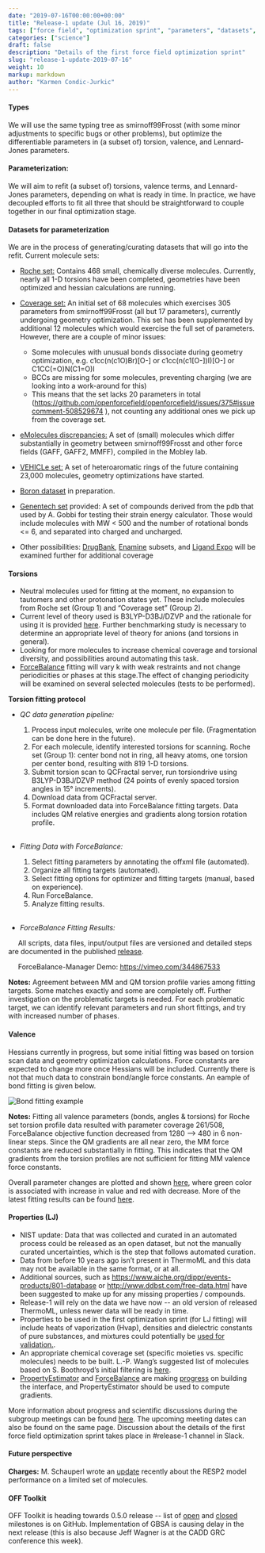 ```yaml
---
date: "2019-07-16T00:00:00+00:00"
title: "Release-1 update (Jul 16, 2019)"
tags: ["force field", "optimization sprint", "parameters", "datasets", "fitting", "ForceBalance", "PropertyEstimator", "properties", "torsions", "valence", "Lennard-Jones"]
categories: ["science"]
draft: false
description: "Details of the first force field optimization sprint"
slug: "release-1-update-2019-07-16"
weight: 10
markup: markdown
author: "Karmen Condic-Jurkic"
---
```



#### **Types**
We will use the same typing tree as smirnoff99Frosst (with some minor adjustments to specific bugs or other problems), but optimize the differentiable parameters in (a subset of) torsion, valence, and Lennard-Jones parameters.

#### **Parameterization:**
We will aim to refit (a subset of) torsions, valence terms, and Lennard-Jones parameters, depending on what is ready in time. In practice, we have decoupled efforts to fit all three that should be straightforward to couple together in our final optimization stage.

#### **Datasets for parameterization**
We are in the process of generating/curating datasets that will go into the refit. Current molecule sets:

 * [Roche set:](https://github.com/openforcefield/open-forcefield-data/tree/master/Torsion-Drives/Roche-Reference-Compounds) Contains 468 small, chemically diverse molecules. Currently, nearly all 1-D torsions have been completed, geometries have been optimized and hessian calculations are running.

* [Coverage set:](https://github.com/openforcefield/qca-dataset-submission/tree/master/2019-06-25-smirnoff99Frost-coverage)  An initial set of 68 molecules which exercises 305 parameters from smirnoff99Frosst (all but 17 parameters), currently undergoing geometry optimization. This set has been supplemented by additional 12 molecules which would exercise the full set of parameters. However, there are a couple of minor issues:

  - Some molecules with unusual bonds dissociate during geometry optimization, e.g. c1cc(n(c1O)Br)[O-] or c1cc(n(c1[O-])I)[O-] or C1CC(=O)N(C1=O)I
  - BCCs are missing for some molecules, preventing charging (we are looking into a work-around for this)
  - This means that the set lacks 20 parameters in total (https://github.com/openforcefield/openforcefield/issues/375#issuecomment-508529674 ), not counting any additional ones we pick up from the coverage set.

* [eMolecules discrepancies:](https://github.com/openforcefield/qca-dataset-submission/pull/21) A set of (small) molecules which differ substantially in geometry between smirnoff99Frosst and other force fields (GAFF, GAFF2, MMFF), compiled in the Mobley lab.
* [VEHICLe set:](https://github.com/openforcefield/qca-dataset-submission/tree/master/2019-07-02%20VEHICLe%20optimization%20dataset) A set of heteroaromatic rings of the future containing 23,000 molecules, geometry optimizations have started.
* [Boron dataset](https://github.com/openforcefield/qca-dataset-submission/tree/master/2019-07-05%20OpenFF%20NCI250K%20Boron%201) in preparation.
* [Genentech set](https://github.com/openforcefield/open-forcefield-data/pull/30) provided: A set of compounds derived from the pdb that used by A. Gobbi for testing their strain energy calculator. Those would include molecules with MW < 500 and the number of rotational bonds <= 6, and separated into charged and uncharged.
* Other possibilities: [DrugBank](https://www.drugbank.ca/), [Enamine](https://enamine.net/) subsets, and [Ligand Expo](http://ligand-expo.rcsb.org/) will be examined further for additional coverage


#### **Torsions**

* Neutral molecules used for fitting at the moment, no expansion to tautomers and other protonation states yet. These include molecules from Roche set (Group 1) and “Coverage set” (Group 2).
* Current level of theory used is B3LYP-D3BJ/DZVP and the rationale for using it is provided [here](https://openforcefield.org/science/updates/2019-05-16-condicj/). Further benchmarking study is necessary to determine an appropriate level of theory for anions (and torsions in general).
* Looking for more molecules to increase chemical coverage and torsional diversity, and possibilities around automating this task.
* [ForceBalance](https://github.com/leeping/forcebalance) fitting will vary k with weak restraints and not change periodicities or phases at this stage.The effect of changing periodicity will be examined on several selected molecules (tests to be performed).

**Torsion fitting protocol**

* *QC data generation pipeline:*
  1. Process input molecules, write one molecule per file. (Fragmentation can be done here in the future).
  2. For each molecule, identify interested torsions for scanning.
     Roche set (Group 1): center bond not in ring, all heavy atoms, one torsion per center bond, resulting with 819 1-D torsions.
  3. Submit torsion scan to QCFractal server, run torsiondrive using B3LYP-D3BJ/DZVP method (24 points of evenly spaced torsion angles in 15° increments).
  4. Download data from QCFractal server.
  5. Format downloaded data into ForceBalance fitting targets. Data includes QM relative energies and gradients along torsion rotation profile.
<br/><br/>
* *Fitting Data with ForceBalance:*
  1. Select fitting parameters by annotating the offxml file (automated).
  2. Organize all fitting targets (automated).
  3. Select fitting options for optimizer and fitting targets (manual, based on experience).
  4. Run ForceBalance.
  5. Analyze fitting results.
<br/><br/>

* *ForceBalance Fitting Results:*

&nbsp;&nbsp;&nbsp;&nbsp; All scripts, data files, input/output files are versioned and detailed steps are documented in the published [release](https://github.com/lpwgroup/forcebalance-qcarchive/release).

&nbsp;&nbsp;&nbsp;&nbsp; ForceBalance-Manager Demo: https://vimeo.com/344867533

**Notes:** Agreement between MM and QM torsion profile varies among fitting targets. Some matches exactly and some are completely off. Further investigation on the problematic targets is needed. For each problematic target, we can identify relevant parameters and run short fittings, and try with increased number of phases.

#### **Valence**

Hessians currently in progress, but some initial fitting was based on torsion scan data and geometry optimization calculations. Force constants are expected to change more once Hessians will be included. Currently there is not that much data to constrain bond/angle force constants. An eample of bond fitting is given below.

![Bond fitting example](bond-fitting-example.png "Bond fitting example")

**Notes:** Fitting all valence parameters (bonds, angles & torsions) for Roche set torsion profile data resulted with parameter coverage 261/508, ForceBalance objective function decreased from 1280 --> 480 in 6 non-linear steps. Since the QM gradients are all near zero, the MM force constants are reduced substantially in fitting. This indicates that the QM gradients from the torsion profiles are not sufficient for fitting MM valence force constants.

Overall parameter changes are plotted and shown [here](param_change.pdf), where green color is associated with increase in value and red with decrease. More of the latest fitting results can be found [here](https://github.com/lpwgroup/forcebalance-qcarchive/releases/tag/v0.0.3).

#### **Properties (LJ)**

* NIST update: Data that was collected and curated in an automated process could be released as an open dataset, but not the manually curated uncertainties, which is the step that follows automated curation.
* Data from before 10 years ago isn’t present in ThermoML and this data may not be available in the same format, or at all.
* Additional sources, such as https://www.aiche.org/dippr/events-products/801-database or http://www.ddbst.com/free-data.html have been suggested to make up for any missing properties / compounds.
* Release-1 will rely on the data we have now -- an old version of released ThermoML, unless newer data will be ready in time.
* Properties to be used in the first optimization sprint (for LJ fitting) will include heats of vaporization (Hvap), densities and dielectric constants of pure substances, and mixtures could potentially be [used for validation.](https://openforcefield.org/science/updates/propertyestimator-meeting-2019-06-27/).
* An appropriate chemical coverage set (specific moieties vs. specific molecules) needs to be built. L.-P. Wang’s suggested list of molecules based on S. Boothroyd’s initial filtering is [here](https://docs.google.com/document/d/1NkmN0VWix2pcA094vcEC-3VeA1qhmgszzdCbMTQP-Ow/edit).
* [PropertyEstimator](https://github.com/openforcefield/propertyestimator) and [ForceBalance](https://github.com/leeping/forcebalance) are making [progress](https://github.com/yudongqiu/forcebalance/pull/7) on building the interface, and PropertyEstimator should be used to compute gradients.

More information about progress and scientific discussions during the subgroup meetings can be found [here](https://openforcefield.org/science/). The upcoming meeting dates can also be found on the same page. Discussion about the details of the first force field optimization sprint takes place in #release-1 channel in Slack.

#### Future perspective

**Charges:** M. Schauperl wrote an [update](https://openforcefield.org/science/updates/2019-07-05-charge-model-update/) recently about the RESP2 model performance on a limited set of molecules.


#### OFF Toolkit

OFF Toolkit is heading towards 0.5.0 release -- list of [open](https://github.com/openforcefield/openforcefield/milestone/6) and [closed](https://github.com/openforcefield/openforcefield/milestone/6?closed=1) milestones is on GitHub. Implementation of GBSA is causing delay in the next release (this is also because Jeff Wagner is at the CADD GRC conference this week).
